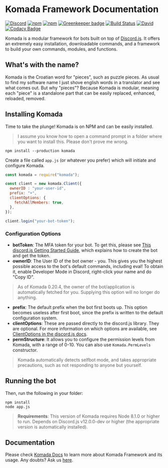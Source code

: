 # Komada Framework Documentation

[![Discord](https://discordapp.com/api/guilds/260202843686830080/embed.png)](https://discord.gg/dgs8263)
[![npm](https://img.shields.io/npm/v/komada.svg?maxAge=3600)](https://www.npmjs.com/package/komada)
[![npm](https://img.shields.io/npm/dt/komada.svg?maxAge=3600)](https://www.npmjs.com/package/komada)
[![Greenkeeper badge](https://badges.greenkeeper.io/dirigeants/komada.svg)](https://greenkeeper.io/)
[![Build Status](https://travis-ci.org/dirigeants/komada.svg?branch=indev)](https://travis-ci.org/dirigeants/komada)
[![David](https://img.shields.io/david/dirigeants/komada.svg?maxAge=3600)](https://david-dm.org/dirigeants/komada)
[![Codacy Badge](https://api.codacy.com/project/badge/Grade/e1aaa6defd59485caa4876849ac83874)](https://www.codacy.com/app/dirigeants/komada-repo?utm_source=github.com&amp;utm_medium=referral&amp;utm_content=dirigeants/komada&amp;utm_campaign=Badge_Grade)

Komada is a modular framework for bots built on top of [Discord.js](https://github.com/hydrabolt/dicord.js). It offers an extremely easy installation, downloadable commands, and a framework to build your own commands, modules, and functions.

## What's with the name?

Komada is the Croatian word for "pieces", such as puzzle pieces. As usual to find my software name I just shove english words in a translator and see what comes out. But why "pieces"? Because Komada is modular, meaning each "piece" is a standalone part that can be easily replaced, enhanced, reloaded, removed.

## Installing Komada

Time to take the plunge! Komada is on NPM and can be easily installed.

> I assume you know how to open a command prompt in a folder where you want to install this. Please don't prove me wrong.

```
npm install --production komada
```

Create a file called `app.js` (or whatever you prefer) which will initiate and configure Komada.

```js
const komada = require("komada");

const client = new komada.Client({
  ownerID : "your-user-id",
  prefix: "+",
  clientOptions: {
    fetchAllMembers: true,
  },
});

client.login("your-bot-token");
```

### Configuration Options

- **botToken**: The MFA token for your bot. To get this, please see [This discord.js Getting Started Guide](https://anidiotsguide.gitbooks.io/discord-js-bot-guide/getting-started/the-long-version.html), which explains how to create the bot and get the token.
- **ownerID**: The User ID of the bot owner - you. This gives you the highest possible access to the bot's default commands, including eval! To obtain it, enable Developer Mode in Discord, right-click your name and do "Copy ID".

> As of Komada 0.20.4, the owner of the bot/application is automatically fetched for you. Supplying this option will no longer do anything.

- **prefix**: The default prefix when the bot first boots up. This option becomes useless after first boot, since the prefix is written to the default configuration system.
- **clientOptions**: These are passed directly to the discord.js library. They are optional. For more information on which options are available, see [ClientOptions in the discord.js docs](https://discord.js.org/#/docs/main/stable/typedef/ClientOptions).
- **permStructure**: It allows you to configure the permission levels from Komada, with a range of 0-10. You can also use `Komada.PermLevels` constructor.

> Komada automatically detects selfbot mode, and takes appropriate precautions, such as not responding to anyone but yourself.

## Running the bot

Then, run the following in your folder:

```
npm install
node app.js
```

> **Requirements**: This version of Komada requires Node 8.1.0 or higher to run. Depends on Discord.js v12.0.0-dev or higher (the appropriate version is automatically installed).

## Documentation

Please check [Komada Docs](https://komada.js.org) to learn more about Komada Framework and its usage. Any doubts? Ask us [here](https://discord.gg/dgs8263).
